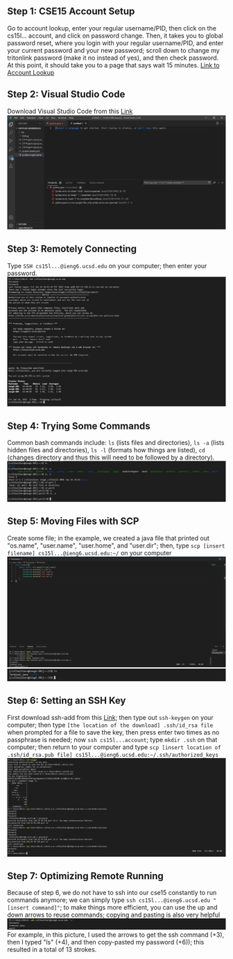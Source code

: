 ## Step 1: CSE15 Account Setup
Go to account lookup, enter your regular username/PID, then click on the cs15l... account, and click on password change. Then, it takes you to global password reset, where you login with your regular username/PID, and enter your current password and your new password; scroll down to change my tritonlink password (make it no instead of yes), and then check password. At this point, it should take you to a page that says wait 15 minutes.
[Link to Account Lookup](https://sdacs.ucsd.edu/~icc/index.php)


## Step 2: Visual Studio Code
Download Visual Studio Code from this [Link](https://code.visualstudio.com/Download)
![VSCodePicture](VSCODE.png)


## Step 3: Remotely Connecting
Type `SSH cs15l...@ieng6.ucsd.edu` on your computer; then enter your password. 
![RemoteConnectPicture](RemoteConnection.png)


## Step 4: Trying Some Commands
Common bash commands include: `ls` (lists files and directories), `ls -a` (lists hidden files and directories), `ls -l` (formats how things are listed), `cd` (changes directory and thus this will need to be followed by a directory).
![TryingCommandsPicture](Commands.png)


## Step 5: Moving Files with SCP
Create some file; in the example, we created a java file that printed out "os.name", "user.name", "user.home", and "user.dir"; then, type `scp [insert filename] cs15l...@ieng6.ucsd.edu:~/` on your computer
![SCPPicture](SCP.png)
![SCPOutputPicture](SCPC.png)


## Step 6: Setting an SSH Key
First download ssh-add from this [Link](https://docs.microsoft.com/en-us/windows-server/administration/openssh/openssh_keymanagement#user-key-generation); then type out `ssh-keygen` on your computer; then type `[the location of the download] .ssh/id_rsa file` when prompted for a file to save the key, then press enter two times as no passphrase is needed; now `ssh cs15l...account`; type `mkdir .ssh` on that computer; then return to your computer and type `scp [insert location of .ssh/id_rsa.pub file] cs15l...@ieng6.ucsd.edu:~/.ssh/authorized_keys`
![keygenPicture](keygen.png)


## Step 7: Optimizing Remote Running
Because of step 6, we do not have to ssh into our cse15 constantly to run commands anymore; we can simply type `ssh cs15l...@ieng6.ucsd.edu "[insert command]"`; to make things more efficient, you can use the up and down arrows to reuse commands; copying and pasting is also very helpful
![OptimizingPicture](Optimizing.png)
For example, in this picture, I used the arrows to get the ssh command (+3), then I typed "ls" (+4), and then copy-pasted my password (+6)); this resulted in a total of 13 strokes. 


